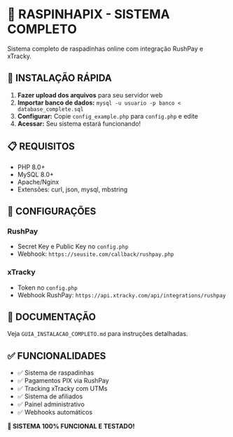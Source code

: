 # 🎰 RASPINHAPIX - SISTEMA COMPLETO

Sistema completo de raspadinhas online com integração RushPay e xTracky.

## 🚀 INSTALAÇÃO RÁPIDA

1. **Fazer upload dos arquivos** para seu servidor web
2. **Importar banco de dados:** `mysql -u usuario -p banco < database_complete.sql`
3. **Configurar:** Copie `config_example.php` para `config.php` e edite
4. **Acessar:** Seu sistema estará funcionando!

## 📋 REQUISITOS

- PHP 8.0+
- MySQL 8.0+
- Apache/Nginx
- Extensões: curl, json, mysql, mbstring

## 🔧 CONFIGURAÇÕES

### RushPay
- Secret Key e Public Key no `config.php`
- Webhook: `https://seusite.com/callback/rushpay.php`

### xTracky
- Token no `config.php`
- Webhook RushPay: `https://api.xtracky.com/api/integrations/rushpay`

## 📖 DOCUMENTAÇÃO

Veja `GUIA_INSTALACAO_COMPLETO.md` para instruções detalhadas.

## ✅ FUNCIONALIDADES

- ✅ Sistema de raspadinhas
- ✅ Pagamentos PIX via RushPay
- ✅ Tracking xTracky com UTMs
- ✅ Sistema de afiliados
- ✅ Painel administrativo
- ✅ Webhooks automáticos

**🎯 SISTEMA 100% FUNCIONAL E TESTADO!**

